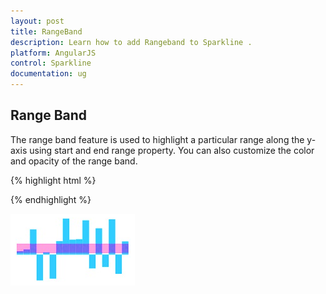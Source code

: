 ```yaml
---
layout: post
title: RangeBand
description: Learn how to add Rangeband to Sparkline .
platform: AngularJS
control: Sparkline
documentation: ug
---
```


## Range Band  

The range band feature is used to highlight a particular range along the y-axis using start and end range property. You can also customize the color and opacity of the range band. 

{% highlight html %}

<html xmlns="http://www.w3.org/1999/xhtml" lang="en" ng-app="SparklineApp">
    <head>
        <title>Essential Studio for AngularJS: Sparkline</title>
        <!--CSS and Script file References -->
    </head>
  <body ng-controller="SparkCtrl">
    <div id="container" >
    <ej-sparkline e-rangebandsettings-startrange="4" e-rangebandsettings-endrange="30" e-rangebandsettings-color="#ff14ae" 
    e-rangebandsettings-opacity="0.4"></ej-sparkline>
    </div>
    <script>
    angular.module('SparkApp', ['ejangular'])
    .controller('SparkCtrl', function ($scope) {
                });
    </script>
    </body>
</html>

{% endhighlight %}

![](Range-Band_images/Range-Band_img1.png)

